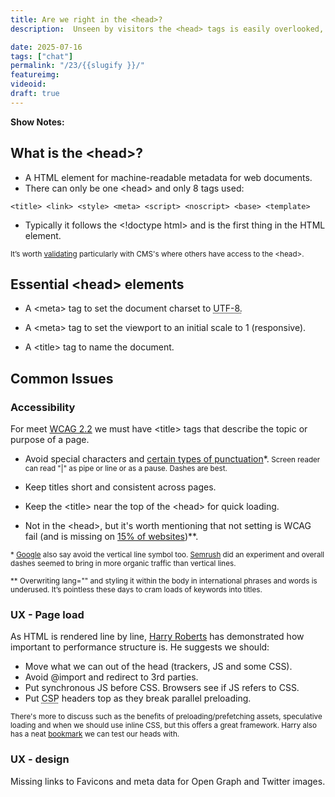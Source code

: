```yaml
---
title: Are we right in the <head>?
description:  Unseen by visitors the <head> tags is easily overlooked, but very important.

date: 2025-07-16
tags: ["chat"]
permalink: "/23/{{slugify }}/"
featureimg: 
videoid: 
draft: true
---
```


**Show Notes:**


## What is the &lt;head&gt;?

- A HTML element for machine-readable metadata for web documents.
- There can only be one &lt;head&gt; and only 8 tags used:

`<title> <link> <style> <meta> <script> <noscript> <base> <template>`
 - Typically it follows the &lt;!doctype html&gt; and is the first thing in the HTML element.
 
 
<small>It’s worth [validating](https://validator.w3.org/nu/?showsource=yes&useragent=Validator.nu%2FLV+https%3A%2F%2Fvalidator.w3.org%2Fservices&acceptlanguage=&doc=https%3A%2F%2Fnoscript.show%2F) particularly with CMS's where others have access to the &lt;head&gt;.</small>

## Essential &lt;head&gt; elements

- A &lt;meta&gt; tag to set the document charset to <abbr title="Unicode Transformation Format - 8-bit">UTF-8.</abbr>

- A &lt;meta&gt; tag to set the viewport to an initial scale to 1 (responsive).
- A &lt;title&gt; tag to name the document.

## Common Issues

### Accessibility

For meet [WCAG 2.2](https://www.w3.org/WAI/WCAG22/Understanding/page-titled.html) we must have &lt;title&gt; tags that describe the topic or purpose of a page.

- Avoid special characters and [certain types of punctuation](https://www.deque.com/blog/dont-screen-readers-read-whats-screen-part-1-punctuation-typographic-symbols/)*.<small> Screen reader can read "|"  as pipe or line or as a pause. Dashes are best.</small>
- Keep titles short and consistent across pages.

- Keep the &lt;title&gt; near the top of the &lt;head&gt; for quick loading.

- Not in the &lt;head&gt;, but it's worth mentioning that not setting <html lang=""> is WCAG fail (and is missing on [15% of websites](https://webaim.org/projects/million/))**.


<small>* [Google](https://www.seroundtable.com/archives/023052.html) also say avoid the vertical line symbol too. [Semrush](https://www.semrush.com/blog/case-study-should-you-add-pipes-or-dashes-to-your-title-ag-/) did an experiment and overall dashes seemed to bring in more organic traffic than vertical lines.</small>

<small>**  Overwriting lang="" and styling it within the body in international phrases and words is underused. It’s pointless these days to cram loads of keywords into titles.
</small>

### UX - Page load 

As HTML is rendered line by line, [Harry Roberts](https://csswizardry.com/) has demonstrated how important to performance structure is. He suggests we should:

- Move what we can out of the head (trackers, JS and some CSS).
- Avoid @import and redirect to 3rd parties.
- Put synchronous JS before CSS. Browsers see if JS refers to CSS. 
- Put <abbr title="Content Security Policy">CSP</abbr> headers top as they break parallel preloading.

<small> There's more to discuss such as the benefits of preloading/prefetching assets, speculative loading and when we should use inline CSS, but this offers a great framework.  Harry also has a neat [bookmark](https://csswizardry.com/ct/) we can test our heads with.</small>

### UX - design

Missing links to Favicons and meta data for Open Graph and Twitter images.